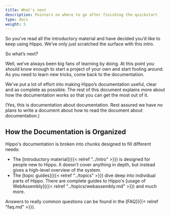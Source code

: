 ```yaml
---
title: What's next
description: Pointers on where to go after finishing the quickstart
type: docs
weight: 5
---
```


So you’ve read all the introductory material and have decided you’d like to
keep using Hippo. We’ve only just scratched the surface with this intro.

So what’s next?

Well, we’ve always been big fans of learning by doing. At this point you should
know enough to start a project of your own and start fooling around. As you
need to learn new tricks, come back to the documentation.

We’ve put a lot of effort into making Hippo’s documentation useful, clear and
as complete as possible. The rest of this document explains more about how the
documentation works so that you can get the most out of it.

(Yes, this is documentation about documentation. Rest assured we have no plans
to write a document about how to read the document about documentation.)

## How the Documentation is Organized

Hippo's documentation is broken into chunks designed to fill different needs:

- The [introductory material]({{< relref "../intro" >}}) is designed for people
  new to Hippo. It doesn't cover anything in depth, but instead gives a
  high-level overview of the system.
- The [topic guides]({{< relref "../topics" >}}) dive deep into individual
  parts of Hippo. There are complete guides to Hippo's [usage of
  WebAssembly]({{< relref "../topics/webassembly.md" >}}) and much more.

Answers to really common questions can be found in the [FAQ]({{< relref
"faq.md" >}}).
